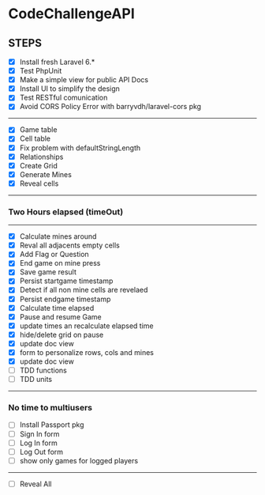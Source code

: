 # CodeChallengeAPI

## STEPS
- [x] Install fresh Laravel 6.*
- [x] Test PhpUnit
- [x] Make a simple view for public API Docs 
- [x] Install UI to simplify the design
- [x] Test RESTful comunication
- [x] Avoid CORS Policy Error with barryvdh/laravel-cors pkg
-----
- [x] Game table
- [x] Cell table
- [x] Fix problem with defaultStringLength
- [x] Relationships
- [x] Create Grid
- [x] Generate Mines
- [x] Reveal cells
-----
### Two Hours elapsed (timeOut)
----
- [x] Calculate mines around
- [x] Reval all adjacents empty cells
- [x] Add Flag or Question
- [x] End game on mine press
- [x] Save game result
- [x] Persist startgame timestamp
- [x] Detect if all non mine cells are revelaed
- [x] Persist endgame timestamp
- [x] Calculate time elapsed
- [x] Pause and resume Game
- [x] update times an recalculate elapsed time
- [x] hide/delete grid on pause
- [x] update doc view
- [x] form to personalize rows, cols and mines
- [x] update doc view
- [ ] TDD functions
- [ ] TDD units
---
### No time to multiusers
- [ ] Install Passport pkg
- [ ] Sign In form
- [ ] Log In form
- [ ] Log Out form
- [ ] show only games for logged players

---
- [ ] Reveal All

